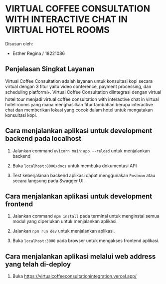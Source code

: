 # VIRTUAL COFFEE CONSULTATION WITH INTERACTIVE CHAT IN VIRTUAL HOTEL ROOMS 
Disusun oleh:
- Esther Regina / 18221086

## Penjelasan Singkat Layanan
Virtual Coffee Consultation adalah layanan untuk konsultasi kopi secara virtual dengan 3 fitur yaitu video conference, payment processing, dan scheduling platform☕️. Virtual Coffee Consultation diintegrasi dengan virtual hotel tour menjadi virtual coffee consultation with interactive chat in virtual hotel rooms yang mana menghasilkan fitur tambahan berupa interactive chat dan memberikan lokasi yang cocok dalam hotel untuk mengatakan konsultasi kopi. 

## Cara menjalankan aplikasi untuk development backend pada localhost
1. Jalankan command ```uvicorn main:app --reload``` untuk menjalankan backend

2. Buka ```localhost:8000/docs``` untuk membuka dokumentasi API

3. Test keberjalanan backend aplikasi dapat menggunakan ```Postman``` atau secara langsung pada Swagger UI.

## Cara menjalankan aplikasi untuk development frontend
1. Jalankan command ```npm install``` pada terminal untuk menginstal semua modul yang diperlukan untuk menjalankan aplikasi.

2. Jalankan ```npm run dev``` untuk menjalankan aplikasi.

3. Buka ```localhost:3000``` pada browser untuk mengakses frontend aplikasi.

## Cara menjalankan aplikasi melalui web address yang telah di-deploy
1. Buka https://virtualcoffeeconsultationintegration.vercel.app/